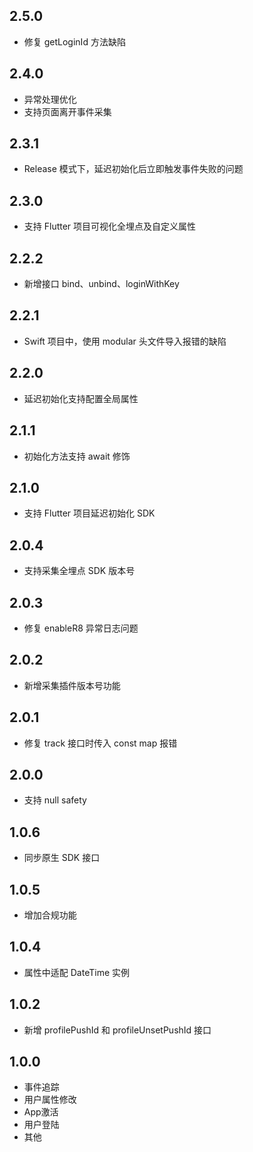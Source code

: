 ## 2.5.0

* 修复 getLoginId 方法缺陷

## 2.4.0

* 异常处理优化
* 支持页面离开事件采集

## 2.3.1

* Release 模式下，延迟初始化后立即触发事件失败的问题

## 2.3.0

* 支持 Flutter 项目可视化全埋点及自定义属性

## 2.2.2

* 新增接口 bind、unbind、loginWithKey

## 2.2.1

* Swift 项目中，使用 modular 头文件导入报错的缺陷

## 2.2.0

* 延迟初始化支持配置全局属性

## 2.1.1

* 初始化方法支持 await 修饰

## 2.1.0

* 支持 Flutter 项目延迟初始化 SDK

## 2.0.4

* 支持采集全埋点 SDK 版本号 

## 2.0.3

* 修复 enableR8 异常日志问题 

## 2.0.2

* 新增采集插件版本号功能

## 2.0.1

* 修复 track 接口时传入 const map 报错

## 2.0.0

* 支持 null safety

## 1.0.6

* 同步原生 SDK 接口

## 1.0.5

* 增加合规功能

## 1.0.4

* 属性中适配 DateTime 实例

## 1.0.2

* 新增 profilePushId 和 profileUnsetPushId 接口

## 1.0.0

* 事件追踪
* 用户属性修改
* App激活
* 用户登陆
* 其他